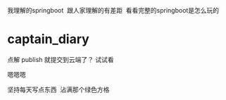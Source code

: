 
我理解的springboot  跟人家理解的有差距  看看完整的springboot是怎么玩的
# captain_diary
点解 publish 就提交到云端了？  试试看


嗯嗯嗯

坚持每天写点东西  沾满那个绿色方格
